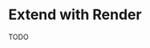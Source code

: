 # Extend with Render

<!--
https://github.com/Mina-Sayed/campgin_api
https://github.com/jacob-af/pocket-server/blob/main/render.yaml
-->

TODO
